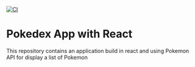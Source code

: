[![CI](https://github.com/luischavez24/pokeapi-react/actions/workflows/test.yml/badge.svg?branch=main)](https://github.com/luischavez24/pokeapi-react/actions/workflows/test.yml)
# Pokedex App with React

This repository contains an application build in react and using Pokemon API for display a list of Pokemon
